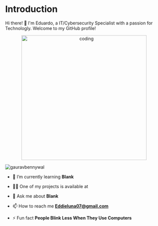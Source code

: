 # Introduction
<!-- ![logo](https://github.com/Gauravbennywal/Gauravbennywal/blob/main/image.png)-->
Hi there! 👋 I'm Eduardo, a IT/Cybersecurity Specialist with a passion for Technologly. Welcome to my GitHub profile!

<div align="center">
  <img alt = "coding" width = "400" src = "https://media1.giphy.com/media/Ws6T5PN7wHv3cY8xy8/giphy.gif?cid=ecf05e478x448nsozlvt55g6xlj3zhs8uqug0xgjgoz5945b&ep=v1_gifs_search&rid=giphy.gif&ct=g">
</div>


<p align="left"> <img src="https://komarev.com/ghpvc/?username=gauravbennywal&label=Profile%20views&color=0e75b6&style=flat" alt="gauravbennywal" /> </p>

- 🌱 I’m currently learning **Blank**

- 👨‍💻 One of my projects is available at 

- 💬 Ask me about **Blank**

- 📫 How to reach me **Eddieluna07@gmail.com**

- ⚡ Fun fact **People Blink Less When They Use Computers**

